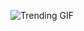 
<!-- GIF_SECTION -->
![Trending GIF](https://media4.giphy.com/media/v1.Y2lkPThiYjIxNzcyN3h4b2hhNGJ4cnluZzU3Y2NlYXJuN3diZTh4MTk3aXB2ZHY0eWt1biZlcD12MV9naWZzX3NlYXJjaCZjdD1n/ZfQXucKdaMcHLdSvWd/giphy.gif)
<!-- END_GIF_SECTION -->
